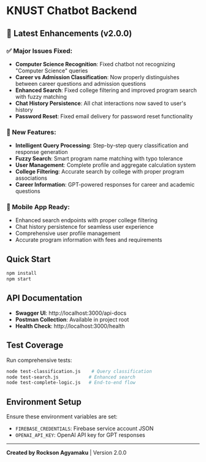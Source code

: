 # KNUST Chatbot Backend

## 🚀 Latest Enhancements (v2.0.0)

### ✅ Major Issues Fixed:
- **Computer Science Recognition**: Fixed chatbot not recognizing "Computer Science" queries
- **Career vs Admission Classification**: Now properly distinguishes between career questions and admission questions  
- **Enhanced Search**: Fixed college filtering and improved program search with fuzzy matching
- **Chat History Persistence**: All chat interactions now saved to user's history
- **Password Reset**: Fixed email delivery for password reset functionality

### 🔧 New Features:
- **Intelligent Query Processing**: Step-by-step query classification and response generation
- **Fuzzy Search**: Smart program name matching with typo tolerance
- **User Management**: Complete profile and aggregate calculation system
- **College Filtering**: Accurate search by college with proper program associations
- **Career Information**: GPT-powered responses for career and academic questions

### 📱 Mobile App Ready:
- Enhanced search endpoints with proper college filtering
- Chat history persistence for seamless user experience
- Comprehensive user profile management
- Accurate program information with fees and requirements

## Quick Start
```bash
npm install
npm start
```

## API Documentation
- **Swagger UI**: http://localhost:3000/api-docs
- **Postman Collection**: Available in project root
- **Health Check**: http://localhost:3000/health

## Test Coverage
Run comprehensive tests:
```bash
node test-classification.js    # Query classification
node test-search.js           # Enhanced search  
node test-complete-logic.js   # End-to-end flow
```

## Environment Setup
Ensure these environment variables are set:
- `FIREBASE_CREDENTIALS`: Firebase service account JSON
- `OPENAI_API_KEY`: OpenAI API key for GPT responses

---
**Created by Rockson Agyamaku** | Version 2.0.0
